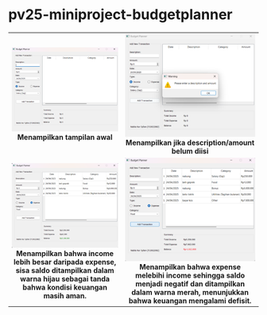 # pv25-miniproject-budgetplanner

<table align="center">
  <tr>
    <td align="center">
      <img src="1.png" width="400"/><br>
      <b>Menampilkan tampilan awal</b>
    </td>
    <td align="center">
      <img src="2.png" width="400"/><br>
      <b>Menampilkan jika description/amount belum diisi</b>
    </td>
  </tr>
  <tr>
    <td align="center">
      <img src="3.png" width="400"/><br>
      <b>Menampilkan bahwa income lebih besar daripada expense, sisa saldo ditampilkan dalam warna hijau sebagai tanda bahwa kondisi keuangan masih aman.</b>
    </td>
    <td align="center">
      <img src="4.png" width="400"/><br>
      <b>Menampilkan bahwa expense melebihi income sehingga saldo menjadi negatif dan ditampilkan dalam warna merah, menunjukkan bahwa keuangan mengalami defisit.</b>
    </td>
  </tr>
  <tr>
</table>

